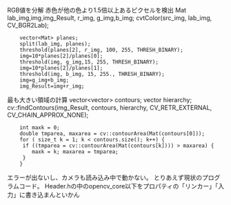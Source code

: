RGB値を分解
赤色が他の色より1.5倍以上あるピクセルを検出
Mat lab_img,img,img_Result, r_img, g_img,b_img;
		cvtColor(src_img, lab_img, CV_BGR2Lab);

		vector<Mat> planes;
		split(lab_img, planes);
		threshold(planes[2], r_img, 100, 255, THRESH_BINARY);
		img=10*planes[2]/planes[0];
		threshold(img, g_img,15, 255, THRESH_BINARY);
		img=10*planes[2]/planes[1];
		threshold(img, b_img, 15, 255., THRESH_BINARY);
		img=g_img+b_img;
		img_Result=img+r_img;
		
最も大きい領域の計算
		 vector<vector<Point>> contours;
		vector<Vec4i> hierarchy;
		cv::findContours(img_Result, contours, hierarchy, CV_RETR_EXTERNAL, CV_CHAIN_APPROX_NONE);

		int maxk = 0;
		double tmparea, maxarea = cv::contourArea(Mat(contours[0]));
		for ( size_t k = 1; k < contours.size(); k++) {
		 if ((tmparea = cv::contourArea(Mat(contours[k]))) > maxarea) {
			maxk = k; maxarea = tmparea;
		 }
		}
	
エラーが出ないし、カメラも読み込み中で動かない。
とりあえず現状のプログラムコード。
Header.hの中のopencv_core以下をプロパティの「リンカー」｢入力」に書き込まんといかん
